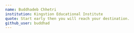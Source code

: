 ```yaml
---
name: Buddhadeb Chhetri
institution: Kingstion Educational Institute
quote: Start early then you will reach your destination.
github_user: buddhad
---
```

